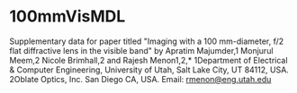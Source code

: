 # 100mmVisMDL
Supplementary data for paper titled
"Imaging with a 100 mm-diameter, f/2 flat diffractive lens in the visible band"
by
Apratim Majumder,1 Monjurul Meem,2 Nicole Brimhall,2 and Rajesh Menon1,2,*
1Department of Electrical & Computer Engineering, University of Utah, Salt Lake City, UT 84112, USA.
2Oblate Optics, Inc. San Diego CA, USA.
Email:  rmenon@eng.utah.edu
